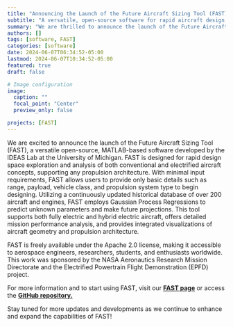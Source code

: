 ```yaml
---
title: "Announcing the Launch of the Future Aircraft Sizing Tool (FAST)"
subtitle: "A versatile, open-source software for rapid aircraft design and analysis, supporting conventional and electrified concepts."
summary: "We are thrilled to announce the launch of the Future Aircraft Sizing Tool (FAST), an innovative, open-source MATLAB-based software for rapid aircraft design and analysis. Developed by the IDEAS Lab at the University of Michigan and funded by the NASA Aeronautics Research Mission Directorate and the Electrified Powertrain Flight Demonstration (EPFD) project, FAST supports conventional and electrified aircraft concepts with minimal input requirements."
authors: []
tags: [software, FAST]
categories: [software]
date: 2024-06-07T06:34:52-05:00
lastmod: 2024-06-07T10:34:52-05:00
featured: true
draft: false

# Image configuration
image:
  caption: ""
  focal_point: "Center"
  preview_only: false

projects: [FAST]
---
```

We are excited to announce the launch of the Future Aircraft Sizing Tool (FAST), a versatile open-source, MATLAB-based software developed by the IDEAS Lab at the University of Michigan. FAST is designed for rapid design space exploration and analysis of both conventional and electrified aircraft concepts, supporting any propulsion architecture. With minimal input requirements, FAST allows users to provide only basic details such as range, payload, vehicle class, and propulsion system type to begin designing. Utilizing a continuously updated historical database of over 200 aircraft and engines, FAST employs Gaussian Process Regressions to predict unknown parameters and make future projections. This tool supports both fully electric and hybrid electric aircraft, offers detailed mission performance analysis, and provides integrated visualizations of aircraft geometry and propulsion architecture.

FAST is freely available under the Apache 2.0 license, making it accessible to aerospace engineers, researchers, students, and enthusiasts worldwide. This work was sponsored by the NASA Aeronautics Research Mission Directorate and the Electrified Powertrain Flight Demonstration (EPFD) project.

For more information and to start using FAST, visit our [**FAST page**](/software/fast/) or access the [**GitHub repository.**](https://github.com/ideas-um/FAST)

Stay tuned for more updates and developments as we continue to enhance and expand the capabilities of FAST!
